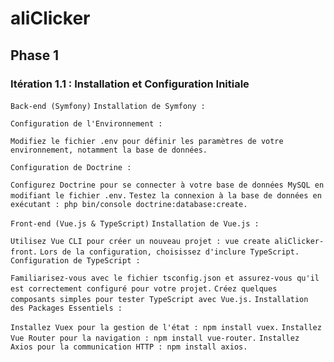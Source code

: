 # aliClicker

## Phase 1

### Itération 1.1 : Installation et Configuration Initiale

`Back-end (Symfony)`
`Installation de Symfony :`

`Configuration de l'Environnement :`

`Modifiez le fichier .env pour définir les paramètres de votre environnement, notamment la base de données.`

`Configuration de Doctrine :`

`Configurez Doctrine pour se connecter à votre base de données MySQL en modifiant le fichier .env.`
`Testez la connexion à la base de données en exécutant : php bin/console doctrine:database:create.`


`Front-end (Vue.js & TypeScript)`
`Installation de Vue.js :`

`Utilisez Vue CLI pour créer un nouveau projet : vue create aliClicker-front.`
`Lors de la configuration, choisissez d'inclure TypeScript.`
`Configuration de TypeScript :`

`Familiarisez-vous avec le fichier tsconfig.json et assurez-vous qu'il est correctement configuré pour votre projet.`
`Créez quelques composants simples pour tester TypeScript avec Vue.js.`
`Installation des Packages Essentiels :`

`Installez Vuex pour la gestion de l'état : npm install vuex.`
`Installez Vue Router pour la navigation : npm install vue-router.`
`Installez Axios pour la communication HTTP : npm install axios.`
